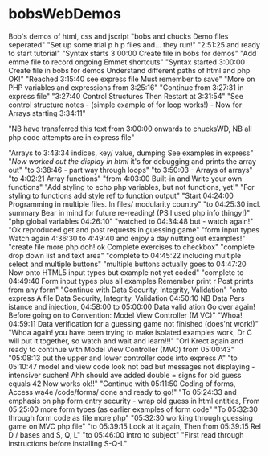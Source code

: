# bobsWebDemos
Bob's demos of html, css and jscript 
"bobs and chucks Demo files seperated"
"Set up some trial p h p files and... they run!"
"2:51:25 and ready to start tutorial"
"Syntax starts 3:00:00 Create file in bobs for demos"
"Add emme file to record ongoing Emmet shortcuts"
"Syntax started 3:00:00 Create file in bobs for demos Understand different paths of html and php OK!"
"Reached 3:15:40 see express file Must remember to save"
"More on PHP variables and expressions from 3:25:16"
"Continue from 3:27:31 in express file"
"3:27:40 Control Structures Then Restart at 3:31:54"
"See control structure notes - (simple example of for loop works!) - 
Now for Arrays starting 3:34:11"

"NB have transferred this text from 3:00:00 onwards to chucksWD, NB all php code attempts are in express file"

"Arrays to 3:43:34 indices, key/ value, dumping See examples in express"
"*Now worked out the display in html* it's for debugging and prints the array out"
"to 3:38:46 - part way through loops"
"to 3:50:03 - Arrays of arrays"
"to 4:02:21 Array functions"
"from 4:03:00 Built-in and Write your own functions"
"Add styling to echo php variables, but not functions, yet!"
"For styling to functions add style ref to function output"
"Start 04:24:00 Programming in multiple files. In files/ modularity country" 
"to 04:25:30 incl. summary Bear in mind for future re-reading! (PS I used php info thingy!)"
"php global variables 04:26:10"
"watched to 04:34:48 but - watch again!"
"Ok reproduced get and post requests in guessing game"
"form input types Watch again 4:36:30 to 4:49:40 and enjoy a day nutting out examples!"
"create file more php doh! ok Complete exercises to checkbox"
"complete drop down list and text area"
"complete to 04:45:22 including multiple select and multiple buttons"
"multiple buttons actually goes to 04:47:20 Now onto HTML5 input types but example not yet coded"
"complete to 04:49:40 Form input types plus all examples Remember print r Post prints from any form" "Continue with Data Security, Integrity, Validation"
"onto express A file  Data Security, Integrity, Validation 04:50:10 NB Data Pers istance and injection, 04:58:00 to 05:00:00 Data valid ation Go over again! Before going on to Convention: Model View Controller (M VC)"
"Whoa! 04:59:11 Data verification for a guessing game not finished (does'nt work!)"
"Whoa again! you have been trying to make isolated examples work, Dr C will put it together, so watch and wait and learn!!!"
"Orl Krect again and ready to continue with Model View Controller (MVC) from 05:00:43"
"05:08:13 put the upper and lower controller code into express A"
"to 05:10:47 model and view code look not bad but messages not displaying - intensiver suchen! Ahh should ave added double = signs for old guess equals 42 Now works ok!!"
"Continue with 05:11:50 Coding of forms, Access wa4e /code/forms/ done and ready to go!"
"To 05:24:33 and emphasis on php form entry security - wrap old guess in html entities, From 05:25:00 more form types (as earlier examples of form code"
"To 05:32:30 through form code as file more php"
"05:32:30 working through guessing game on MVC php file"
"to 05:39:15  Look at it again, Then from 05:39:15 Rel D / bases and S, Q, L"
"to 05:46:00 intro to subject"
"First read through instructions before installing S-Q-L"